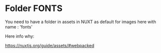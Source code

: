 # Folder FONTS

You need to have a folder in assets in NUXT as default for images here with name : 'fonts'

Here info why:

https://nuxtjs.org/guide/assets/#webpacked

